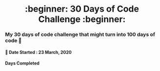 <h1 align=center>:beginner: 30 Days of Code Challenge :beginner:</h1>

### My 30 days of code challenge that might turn into 100 days of code 🤞

#### 📌 Date Started : 23 March, 2020
#### Days Completed
